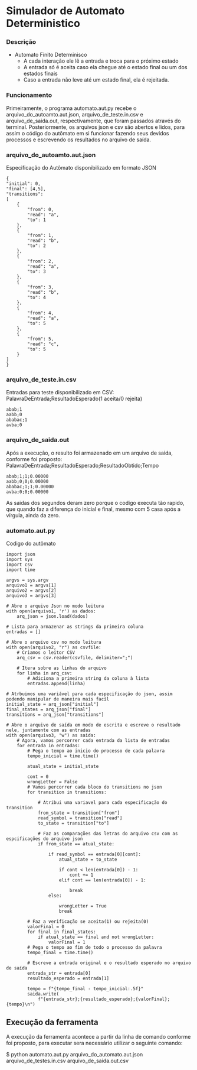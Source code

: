 # Simulador de Automato Deterministico
### Descrição
* Automato Finito Determinisco
     * A cada interação ele lê a entrada e troca para o próximo estado
     * A entrada só é aceita caso ela chegue até o estado final ou um dos estados finais
     * Caso a entrada não leve até um estado final, ela é rejeitada.
       
 ### Funcionamento
 <p>Primeiramente, o programa automato.aut.py recebe o arquivo_do_autoamto.aut.json, arquivo_de_teste.in.csv e arquivo_de_saida.out, respectivamente, que foram passados através do terminal. Posteriormente, os arquivos json e csv são abertos e lidos, para
  assim o código do autômato em si funcionar fazendo seus devidos processos e escrevendo os resultados no
  arquivo de saída.
 </p>
 
### arquivo_do_autoamto.aut.json
<p>Especificação do Autômato disponibilizado em formato JSON</p>
    
    {
    "initial": 0,
    "final": [4,5],
    "transitions": 
    [
        {
            "from": 0,
            "read": "a",
            "to": 1
        },
        {
            "from": 1,
            "read": "b",
            "to": 2
        },
        {
            "from": 2,
            "read": "a",
            "to": 3
        },
        {
            "from": 3,
            "read": "b",
            "to": 4
        },
        {
            "from": 4,
            "read": "a",
            "to": 5
        },
        {
            "from": 5,
            "read": "c",
            "to": 5
        }
    ]
    }

### arquivo_de_teste.in.csv
<p>Entradas para teste disponibilizado em CSV: PalavraDeEntrada;ResultadoEsperado(1 aceita/0 rejeita)</p>
    
    abab;1
    aabb;0
    ababac;1
    avba;0

### arquivo_de_saida.out
<p>Após a execução, o resulto foi armazenado em um arquivo de saída, conforme foi proposto: PalavraDeEntrada;ResultadoEsperado;ResultadoObtido;Tempo</p>
    
    abab;1;1;0.00000
    aabb;0;0;0.00000
    ababac;1;1;0.00000
    avba;0;0;0.00000

<p>As saidas dos segundos deram zero porque o codigo executa tão rapido, que quando faz a diferença do inicial e final, mesmo com 5 casa após a vírgula, ainda da zero.</p>

### automato.aut.py
<p>Codigo do autômato</p>

    import json
    import sys
    import csv
    import time
    
    argvs = sys.argv
    arquivo1 = argvs[1]
    arquivo2 = argvs[2]
    arquivo3 = argvs[3]
    
    # Abre o arquivo Json no modo leitura
    with open(arquivo1, 'r') as dados:
        arq_json = json.load(dados)
    
    # Lista para armazenar as strings da primeira coluna
    entradas = []
    
    # Abre o arquivo csv no modo leitura
    with open(arquivo2, "r") as csvfile:
        # Criamos o leitor CSV
        arq_csv = csv.reader(csvfile, delimiter=";")
    
        # Itera sobre as linhas do arquivo
        for linha in arq_csv:
            # Adiciona a primeira string da coluna à lista
            entradas.append(linha)
    
    # Atrbuimos uma variável para cada especificação do json, assim podendo manipular de maneira mais facíl
    initial_state = arq_json["initial"]
    final_states = arq_json["final"]
    transitions = arq_json["transitions"]
    
    # Abre o arquivo de saída em modo de escrita e escreve o resultado nele, juntamente com as entradas
    with open(arquivo3, "w") as saida:
        # Agora, vamos percorrer cada entrada da lista de entradas
        for entrada in entradas:
            # Pega o tempo ao inicio do processo de cada palavra
            tempo_inicial = time.time()
    
            atual_state = initial_state
    
            cont = 0
            wrongLetter = False
            # Vamos percorrer cada bloco do transitions no json
            for transition in transitions:
    
                # Atribui uma variavel para cada especificação do transition
                from_state = transition["from"]
                read_symbol = transition["read"]
                to_state = transition["to"]
    
                # Faz as comparações das letras do arquivo csv com as espcificações do arquivo json
                if from_state == atual_state:
    
                    if read_symbol == entrada[0][cont]:
                        atual_state = to_state
    
                        if cont < len(entrada[0]) - 1:
                            cont += 1
                        elif cont == len(entrada[0]) - 1:
    
                            break
                    else:
    
                        wrongLetter = True
                        break
    
            # Faz a verificação se aceita(1) ou rejeita(0)
            valorFinal = 0
            for final in final_states:
                if atual_state == final and not wrongLetter:
                    valorFinal = 1
            # Pega o tempo ao fim de todo o processo da palavra
            tempo_final = time.time()
    
            # Escreve a entrada original e o resultado esperado no arquivo de saída
            entrada_str = entrada[0]
            resultado_esperado = entrada[1]
    
            tempo = f"{tempo_final - tempo_inicial:.5f}"
            saida.write(
                f"{entrada_str};{resultado_esperado};{valorFinal};{tempo}\n")
        

## Execução da ferramenta
<p>A execução da ferramenta acontece a partir da linha de comando conforme foi proposto, para executar sera necessário utilizar o seguinte comando:</p>

$ python automato.aut.py arquivo_do_automato.aut.json arquivo_de_testes.in.csv arquivo_de_saida.out.csv
